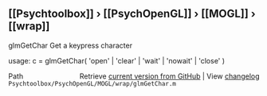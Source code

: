 ## [[Psychtoolbox]] &#8250; [[PsychOpenGL]] &#8250; [[MOGL]] &#8250; [[wrap]]

glmGetChar  Get a keypress character  
  
usage:  c = glmGetChar( 'open' | 'clear' | 'wait' | 'nowait' | 'close' )  




<div class="code_header" style="text-align:right;">
  <span style="float:left;">Path&nbsp;&nbsp;</span> <span class="counter">Retrieve <a href=
  "https://raw.github.com/Psychtoolbox-3/Psychtoolbox-3/beta/Psychtoolbox/PsychOpenGL/MOGL/wrap/glmGetChar.m">current version from GitHub</a> | View <a href=
  "https://github.com/Psychtoolbox-3/Psychtoolbox-3/commits/beta/Psychtoolbox/PsychOpenGL/MOGL/wrap/glmGetChar.m">changelog</a></span>
</div>
<div class="code">
  <code>Psychtoolbox/PsychOpenGL/MOGL/wrap/glmGetChar.m</code>
</div>

